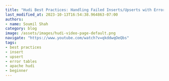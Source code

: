 ```yaml
---
title: "Hudi Best Practices: Handling Failed Inserts/Upserts with Error Tables"
last_modified_at: 2023-10-13T16:54:38.964863-07:00
authors:
- name: Soumil Shah
category: blog
image: /assets/images/hudi-video-page-default.png
navigate: "https://www.youtube.com/watch?v=qkddwqOeQbs"
tags:
- best practices
- insert
- upsert
- error tables
- apache hudi
- beginner
---
```

